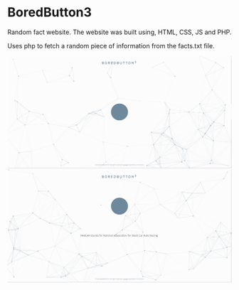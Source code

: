 # BoredButton3
Random fact website.
The website was built using, HTML, CSS, JS and PHP.

Uses php to fetch a random piece of information from the facts.txt file.

![Sample image](images/sample_img1.png)
![Sample image](images/sample_img2.png)